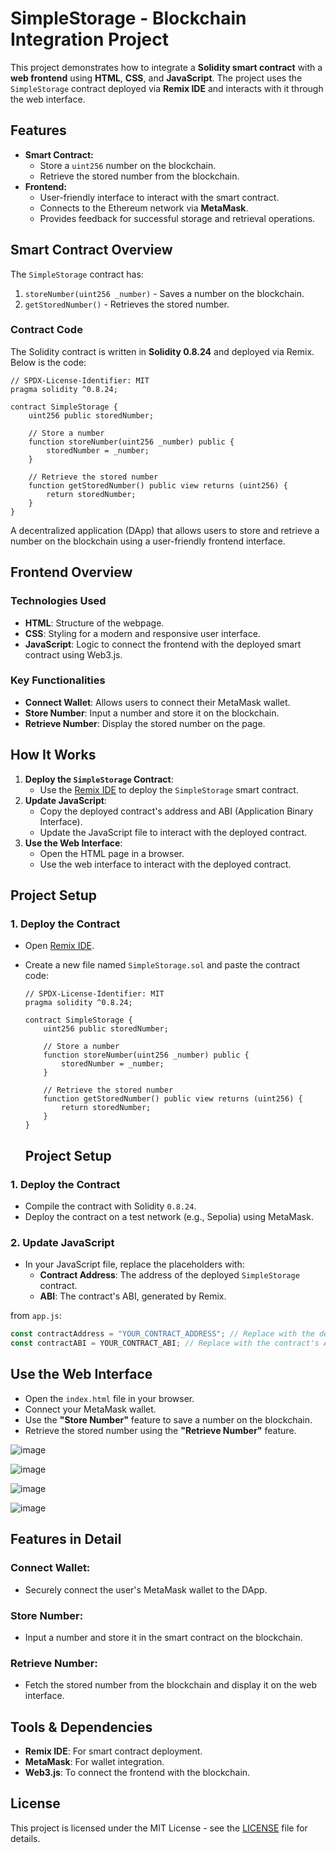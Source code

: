 # SimpleStorage - Blockchain Integration Project

This project demonstrates how to integrate a **Solidity smart contract** with a **web frontend** using **HTML**, **CSS**, and **JavaScript**. The project uses the `SimpleStorage` contract deployed via **Remix IDE** and interacts with it through the web interface.

## Features
- **Smart Contract:**
  - Store a `uint256` number on the blockchain.
  - Retrieve the stored number from the blockchain.
- **Frontend:**
  - User-friendly interface to interact with the smart contract.
  - Connects to the Ethereum network via **MetaMask**.
  - Provides feedback for successful storage and retrieval operations.

## Smart Contract Overview

The `SimpleStorage` contract has:
1. `storeNumber(uint256 _number)` - Saves a number on the blockchain.
2. `getStoredNumber()` - Retrieves the stored number.

### Contract Code
The Solidity contract is written in **Solidity 0.8.24** and deployed via Remix. Below is the code:

```solidity
// SPDX-License-Identifier: MIT
pragma solidity ^0.8.24;

contract SimpleStorage {
    uint256 public storedNumber;

    // Store a number
    function storeNumber(uint256 _number) public {
        storedNumber = _number;
    }

    // Retrieve the stored number
    function getStoredNumber() public view returns (uint256) {
        return storedNumber;
    }
}

```
A decentralized application (DApp) that allows users to store and retrieve a number on the blockchain using a user-friendly frontend interface.

## Frontend Overview

### Technologies Used
- **HTML**: Structure of the webpage.
- **CSS**: Styling for a modern and responsive user interface.
- **JavaScript**: Logic to connect the frontend with the deployed smart contract using Web3.js.

### Key Functionalities
- **Connect Wallet**: Allows users to connect their MetaMask wallet.
- **Store Number**: Input a number and store it on the blockchain.
- **Retrieve Number**: Display the stored number on the page.

## How It Works
1. **Deploy the `SimpleStorage` Contract**:
   - Use the [Remix IDE](https://remix.ethereum.org/) to deploy the `SimpleStorage` smart contract.
2. **Update JavaScript**:
   - Copy the deployed contract's address and ABI (Application Binary Interface).
   - Update the JavaScript file to interact with the deployed contract.
3. **Use the Web Interface**:
   - Open the HTML page in a browser.
   - Use the web interface to interact with the deployed contract.

## Project Setup

### 1. Deploy the Contract
- Open [Remix IDE](https://remix.ethereum.org/).
- Create a new file named `SimpleStorage.sol` and paste the contract code:
  ```solidity
  // SPDX-License-Identifier: MIT
  pragma solidity ^0.8.24;

  contract SimpleStorage {
      uint256 public storedNumber;

      // Store a number
      function storeNumber(uint256 _number) public {
          storedNumber = _number;
      }

      // Retrieve the stored number
      function getStoredNumber() public view returns (uint256) {
          return storedNumber;
      }
  }
  ```

  ## Project Setup

### 1. Deploy the Contract
- Compile the contract with Solidity `0.8.24`.
- Deploy the contract on a test network (e.g.,  Sepolia) using MetaMask.

### 2. Update JavaScript
- In your JavaScript file, replace the placeholders with:
  - **Contract Address**: The address of the deployed `SimpleStorage` contract.
  - **ABI**: The contract's ABI, generated by Remix.

 from `app.js`:
```javascript
const contractAddress = "YOUR_CONTRACT_ADDRESS"; // Replace with the deployed contract's address
const contractABI = YOUR_CONTRACT_ABI; // Replace with the contract's ABI
```
## Use the Web Interface
- Open the `index.html` file in your browser.
- Connect your MetaMask wallet.
- Use the **"Store Number"** feature to save a number on the blockchain.
- Retrieve the stored number using the **"Retrieve Number"** feature.

![image](https://github.com/user-attachments/assets/4432c19d-43e8-4824-982a-cf665d6acdf9)


![image](https://github.com/user-attachments/assets/1d7c1633-2398-4fde-8840-8893ca6dc221)


![image](https://github.com/user-attachments/assets/a9801d6f-687e-4df2-9827-963b8a1d530d)

![image](https://github.com/user-attachments/assets/347d7741-2503-412e-bce1-d1950ee03823)


## Features in Detail
### Connect Wallet:
- Securely connect the user's MetaMask wallet to the DApp.

### Store Number:
- Input a number and store it in the smart contract on the blockchain.

### Retrieve Number:
- Fetch the stored number from the blockchain and display it on the web interface.

## Tools & Dependencies
- **Remix IDE**: For smart contract deployment.
- **MetaMask**: For wallet integration.
- **Web3.js**: To connect the frontend with the blockchain.

## License
This project is licensed under the MIT License - see the [LICENSE](LICENSE) file for details.






